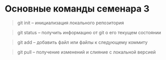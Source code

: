 # Основные команды семенара 3 

>git init – инициализация локального репозитория

>git status – получить информацию от git о его текущем состоянии

>git add – добавить файл или файлы к следующему коммиту

>git pull – получение изменений и слияние с локальной версией